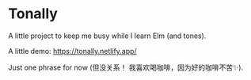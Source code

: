 # Tonally

A little project to keep me busy while I learn Elm (and tones).

A little demo: <https://tonally.netlify.app/>

Just one phrase for now (但没关系！ 我喜欢喝咖啡，因为好的咖啡不苦✨).
